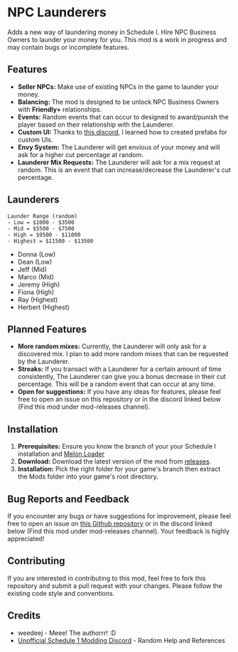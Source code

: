 # NPC Launderers

Adds a new way of laundering money in Schedule I. Hire NPC Business Owners to launder your money for you. This mod is a work in progress and may contain bugs or incomplete features.

## Features

- **Seller NPCs:** Make use of existing NPCs in the game to launder your money.
- **Balancing:** The mod is designed to be unlock NPC Business Owners with **Friendly+** relationships.
- **Events:** Random events that can occur to designed to award/punish the player based on their relationship with the Launderer.
- **Custom UI:** Thanks to [this discord](https://discord.gg/QMzd7u6yZb), I learned how to created prefabs for custom UIs.
- **Envy System:** The Launderer will get envious of your money and will ask for a higher cut percentage at random.
- **Launderer Mix Requests:** The Launderer will ask for a mix request at random. This is an event that can increase/decrease the Launderer's cut percentage.

## Launderers

```
Launder Range (random)
- Low = $1000 - $3500
- Mid = $5500 - $7500
- High = $9500 - $11000
- Highest = $11500 - $13500
```

- Donna (Low)
- Dean (Low)
- Jeff (Mid)
- Marco (Mid)
- Jeremy (High)
- Fiona (High)
- Ray (Highest)
- Herbert (Highest)

## Planned Features

- **More random mixes:** Currently, the Launderer will only ask for a discovered mix. I plan to add more random mixes that can be requested by the Launderer.
- **Streaks:** If you transact with a Launderer for a certain amount of time consistently, The Launderer can give you a bonus decrease in their cut percentage. This will be a random event that can occur at any time.
- **Open for suggestions:** If you have any ideas for features, please feel free to open an issue on this repository or in the discord linked below (Find this mod under mod-releases channel).

## Installation

1.  **Prerequisites:** Ensure you know the branch of your your Schedule I installation and [Melon Loader](https://melonwiki.xyz/)
2.  **Download:** Download the latest version of the mod from [releases](https://github.com/weedeej/Launderers/releases/latest).
3.  **Installation:** Pick the right folder for your game's branch then extract the Mods folder into your game's root directory.

## Bug Reports and Feedback

If you encounter any bugs or have suggestions for improvement, please feel free to open an issue on [this Github repository](https://github.com/weedeej/Launderers) or in the discord linked below (Find this mod under mod-releases channel). Your feedback is highly appreciated!

## Contributing

If you are interested in contributing to this mod, feel free to fork this repository and submit a pull request with your changes. Please follow the existing code style and conventions.

## Credits

- weedeej - Meee! The authorrr! :D
- [Unofficial Schedule 1 Modding Discord](https://discord.gg/QMzd7u6yZb) - Random Help and References
